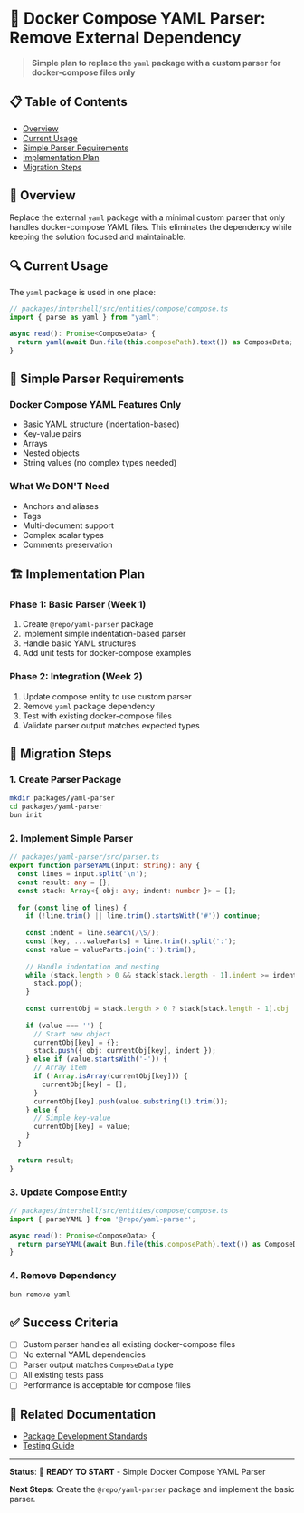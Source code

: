 # 🐳 Docker Compose YAML Parser: Remove External Dependency

> **Simple plan to replace the `yaml` package with a custom parser for docker-compose files only**

## 📋 Table of Contents

- [Overview](#-overview)
- [Current Usage](#-current-usage)
- [Simple Parser Requirements](#simple-parser-requirements)
- [Implementation Plan](#implementation-plan)
- [Migration Steps](#migration-steps)

## 🎯 Overview

Replace the external `yaml` package with a minimal custom parser that only handles docker-compose YAML files. This eliminates the dependency while keeping the solution focused and maintainable.

## 🔍 Current Usage

The `yaml` package is used in one place:
```typescript
// packages/intershell/src/entities/compose/compose.ts
import { parse as yaml } from "yaml";

async read(): Promise<ComposeData> {
  return yaml(await Bun.file(this.composePath).text()) as ComposeData;
}
```

## 📝 Simple Parser Requirements

### **Docker Compose YAML Features Only**
- Basic YAML structure (indentation-based)
- Key-value pairs
- Arrays
- Nested objects
- String values (no complex types needed)

### **What We DON'T Need**
- Anchors and aliases
- Tags
- Multi-document support
- Complex scalar types
- Comments preservation

## 🏗️ Implementation Plan

### **Phase 1: Basic Parser (Week 1)**
1. Create `@repo/yaml-parser` package
2. Implement simple indentation-based parser
3. Handle basic YAML structures
4. Add unit tests for docker-compose examples

### **Phase 2: Integration (Week 2)**
1. Update compose entity to use custom parser
2. Remove `yaml` package dependency
3. Test with existing docker-compose files
4. Validate parser output matches expected types

## 🔄 Migration Steps

### **1. Create Parser Package**
```bash
mkdir packages/yaml-parser
cd packages/yaml-parser
bun init
```

### **2. Implement Simple Parser**
```typescript
// packages/yaml-parser/src/parser.ts
export function parseYAML(input: string): any {
  const lines = input.split('\n');
  const result: any = {};
  const stack: Array<{ obj: any; indent: number }> = [];
  
  for (const line of lines) {
    if (!line.trim() || line.trim().startsWith('#')) continue;
    
    const indent = line.search(/\S/);
    const [key, ...valueParts] = line.trim().split(':');
    const value = valueParts.join(':').trim();
    
    // Handle indentation and nesting
    while (stack.length > 0 && stack[stack.length - 1].indent >= indent) {
      stack.pop();
    }
    
    const currentObj = stack.length > 0 ? stack[stack.length - 1].obj : result;
    
    if (value === '') {
      // Start new object
      currentObj[key] = {};
      stack.push({ obj: currentObj[key], indent });
    } else if (value.startsWith('-')) {
      // Array item
      if (!Array.isArray(currentObj[key])) {
        currentObj[key] = [];
      }
      currentObj[key].push(value.substring(1).trim());
    } else {
      // Simple key-value
      currentObj[key] = value;
    }
  }
  
  return result;
}
```

### **3. Update Compose Entity**
```typescript
// packages/intershell/src/entities/compose/compose.ts
import { parseYAML } from '@repo/yaml-parser';

async read(): Promise<ComposeData> {
  return parseYAML(await Bun.file(this.composePath).text()) as ComposeData;
}
```

### **4. Remove Dependency**
```bash
bun remove yaml
```

## ✅ Success Criteria

- [ ] Custom parser handles all existing docker-compose files
- [ ] No external YAML dependencies
- [ ] Parser output matches `ComposeData` type
- [ ] All existing tests pass
- [ ] Performance is acceptable for compose files

## 🔗 Related Documentation

- [Package Development Standards](../planning/package-development-standards.md)
- [Testing Guide](../TESTING.md)

---

**Status**: 🎯 **READY TO START** - Simple Docker Compose YAML Parser

**Next Steps**: Create the `@repo/yaml-parser` package and implement the basic parser.
